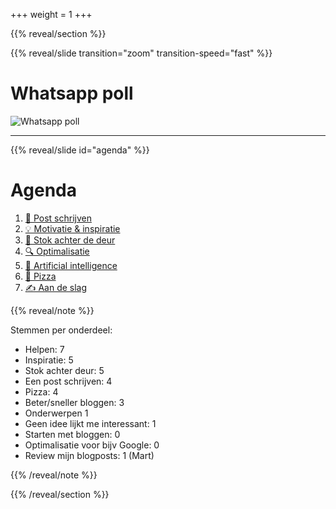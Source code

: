 +++
weight = 1
+++


{{% reveal/section %}}

{{% reveal/slide transition="zoom" transition-speed="fast" %}}

# Whatsapp poll

![Whatsapp poll](whatsapp_poll.nl.png)

---

{{% reveal/slide id="agenda" %}}

# Agenda

1. [📒 Post schrijven](#post-schrijven)
1. [💡 Motivatie & inspiratie](#inspiratie)
1. [🏑 Stok achter de deur](#stok-achter-deur)
1. [🔍 Optimalisatie](#optimalisatie)
1. [🤖 Artificial intelligence](#artificial-intelligence)
1. [🍕 Pizza](#pizza)
1. [✍ Aan de slag](#work)


{{% reveal/note %}}

Stemmen per onderdeel:

- Helpen: 7
- Inspiratie: 5
- Stok achter deur: 5
- Een post schrijven: 4
- Pizza: 4
- Beter/sneller bloggen: 3
- Onderwerpen 1
- Geen idee lijkt me interessant: 1
- Starten met bloggen: 0
- Optimalisatie voor bijv Google: 0
- Review mijn blogposts: 1 (Mart)

{{% /reveal/note %}}

{{% /reveal/section %}}

